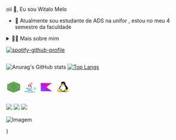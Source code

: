 
<p>
  oii 👋, Eu sou Witalo Melo

  - 🌱 Atualmente sou estudante de ADS na unifor , estou no meu 4 semestre da faculdade
</p>

<!-- Dropdown -->
<details>
  <summary>👨‍💻 Mais sobre mim</summary>

  - 💬 Tenho 30 anos, atualmente moro em Fortaleza, CE, Brasil. Estudo Python, Atualmente trabalho como estoquista, o que me proporciona experiência prática e experiência em trabalho em equipe

  - ⚡ Gosto de ler, mangá ou quadrinhos, além de assistir filmes e jogar! Acredito que nossos interesses pessoais contribuem para uma percepção mais apurada das coisas e para a resolução de problemas.
</details>

[![spotify-github-profile](https://spotify-github-profile.vercel.app/api/view?uid=wei13on9mvwz2dk3qrv0r18ys&cover_image=true&theme=natemoo-re&show_offline=false&background_color=121212&interchange=false&bar_color=44ff00&bar_color_cover=false)](https://spotify-github-profile.vercel.app/api/view?uid=wei13on9mvwz2dk3qrv0r18ys&redirect=true)
  

##

![Anurag's GitHub stats](https://github-readme-stats.vercel.app/api?username=witalomelo&show_icons=true&theme=radical)
[![Top Langs](https://github-readme-stats.vercel.app/api/top-langs/?username=witalomelo&layout=donut)](https://github.com/witalomelo/github-readme-stats)




<div style="display: inline_block"><br>
  <img align="center" alt="Rafa-Js" height="30" width="40" src="https://raw.githubusercontent.com/devicons/devicon/master/icons/nodejs/nodejs-plain.svg"> 
  <img align="center" alt="Rafa-Python" height="30" width="40" src="https://raw.githubusercontent.com/devicons/devicon/master/icons/java/java-original.svg">
   <img align="center" alt="Rafa-Python" height="30" width="40" src="https://raw.githubusercontent.com/devicons/devicon/master/icons/kotlin/kotlin-original.svg">
  <img align="center" alt="Rafa-Python" height="30" width="40" src="https://raw.githubusercontent.com/devicons/devicon/master/icons/linux/linux-original.svg">
</div>

##


  
  ##
 

<div> 
  <a href="https://instagram.com/witalovmelo" target="_blank"><img src="https://img.shields.io/badge/-Instagram-%23E4405F?style=for-the-badge&logo=instagram&logoColor=white" target="_blank"></a>
  <a href = "mailto:contatorafaballerini@gmail.com"><img src="https://img.shields.io/badge/-Gmail-%23333?style=for-the-badge&logo=gmail&logoColor=white" target="_blank"></a>
  <a href="https://www.linkedin.com/in/witalovmelo" target="_blank"><img src="https://img.shields.io/badge/-LinkedIn-%230077B5?style=for-the-badge&logo=linkedin&logoColor=white" target="_blank"></a> 
  
</div>


<!-- GIF -->
<p align="left">
  <img align="center" src="https://github.com/VariableBee/VariableBee/assets/77739311/4e9f41af-6b57-49a7-b15a-74322e96b4d7" alt="Imagem">
</p>

)
